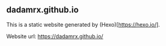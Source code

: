 ## dadamrx.github.io

This is a static website generated by (Hexo)[https://hexo.io/].

Website url: https://dadamrx.github.io/
